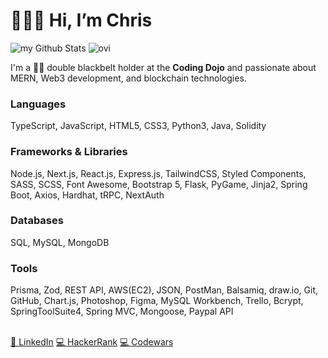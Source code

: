 <div align="left">
<h1>👨🏼‍💻 Hi, I’m Chris</h1>
  <img src="https://github-readme-stats.vercel.app/api?username=ChristopherHoganJr&include_all_commits=true&count_private=true&show_icons=true&line_height=20&title_color=2B5BBD&icon_color=1124BB&text_color=A1A1A1&bg_color=0,000000,130F40" alt="my Github Stats"/>
  <img src="https://github-readme-stats.vercel.app/api/top-langs?username=ChristopherHoganJr&show_icons=true&locale=en&layout=compact&theme=chartreuse-dark" alt="ovi" />
<p>I'm a 🥋🥋 double blackbelt holder at the <strong>Coding Dojo</strong> and passionate about MERN, Web3 development, and blockchain technologies.</p>
<h3>Languages</h3>
<p>TypeScript, JavaScript, HTML5, CSS3, Python3, Java, Solidity</p>

<h3>Frameworks & Libraries</h3>
<p>Node.js, Next.js, React.js, Express.js, TailwindCSS, Styled Components, SASS, SCSS, Font Awesome, Bootstrap 5, Flask, PyGame, Jinja2, Spring Boot, Axios, Hardhat, tRPC, NextAuth</p>
<h3>Databases</h3>
<p>SQL, MySQL, MongoDB</p>
<h3>Tools</h3>
<p>Prisma, Zod, REST API, AWS(EC2), JSON, PostMan, Balsamiq, draw.io, Git, GitHub, Chart.js, Photoshop, Figma, MySQL Workbench, Trello, Bcrypt, SpringToolSuite4, Spring MVC, Mongoose, Paypal API</p>
<br/>
<a href="https://www.linkedin.com/in/chrishoganjr/">👔 LinkedIn</a>
<a href="https://www.hackerrank.com/cHogan">💻 HackerRank</a>
<a href="https://www.codewars.com/users/cHogan">💻 Codewars</a>


<!---
ChristopherHoganJr/ChristopherHoganJr is a ✨ special ✨ repository because its `README.md` (this file) appears on your GitHub profile.
You can click the Preview link to take a look at your changes.
--->
